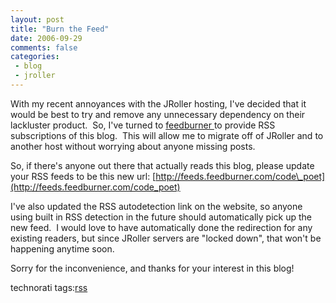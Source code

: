 ```yaml
---
layout: post
title: "Burn the Feed"
date: 2006-09-29
comments: false
categories:
 - blog
 - jroller
---
```


With my recent annoyances with the JRoller hosting, I've decided that it would be best to try and remove any unnecessary dependency on their lackluster product.  So, I've turned to [feedburner ](http://www.feedburner.com)to provide RSS subscriptions of this blog.  This will allow me to migrate off of JRoller and to another host without worrying about anyone missing posts.

   
   
So, if there's anyone out there that actually reads this blog, please update your RSS feeds to be this new url: [http://feeds.feedburner.com/code\_poet](http://feeds.feedburner.com/code_poet)

   
   
I've also updated the RSS autodetection link on the website, so anyone using built in RSS detection in the future should automatically pick up the new feed.  I would love to have automatically done the redirection for any existing readers, but since JRoller servers are "locked down", that won't be happening anytime soon.
   
   
   
   
Sorry for the inconvenience, and thanks for your interest in this blog!
   
   
   
   
technorati tags:[rss](http://technorati.com/tag/rss)

